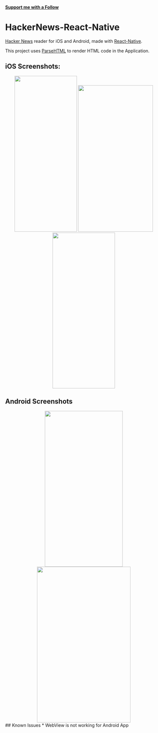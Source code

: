 [**Support me with a Follow**](https://github.com/iSimar/followers)

# HackerNews-React-Native  

[Hacker News](https://news.ycombinator.com/) reader for iOS and Android, made with [React-Native](https://github.com/facebook/react-native).

This project uses [ParseHTML](https://github.com/iSimar/ParseHTML-React-Native) to render HTML code in the Application.

## iOS Screenshots:
<center>
<img src="http://i.imgur.com/evZsZub.png" height="500"  width="200"/>
<img src="http://i.imgur.com/B7fp7lh.png" height="470"  width="240"/>
<img src="http://i.imgur.com/74ly7GE.png" height="500"  width="200"/>
</center>

## Android Screenshots
<center>
<img src="http://i.imgur.com/rk8unz5.png" height="500"  width="250"/>
<img src="http://i.imgur.com/MLKWBCH.png" height="500"  width="300"/>
</center>
## Known Issues
   * WebView is not working for Android App
